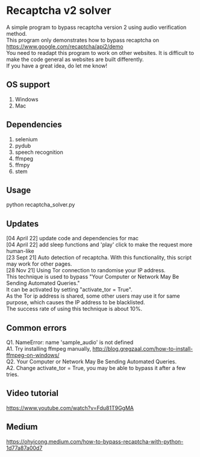 # Recaptcha v2 solver
A simple program to bypass recaptcha version 2 using audio verification method. <br>
This program only demonstrates how to bypass recaptcha on https://www.google.com/recaptcha/api2/demo<br>
You need to readapt this program to work on other websites. It is difficult to make the code general as websites are built differently.<br>
If you have a great idea, do let me know!<br>

## OS support
1. Windows
2. Mac

## Dependencies
1. selenium
2. pydub
3. speech recognition
4. ffmpeg
5. ffmpy
6. stem

## Usage
python recaptcha_solver.py<br>

## Updates
[04 April 22] update code and dependencies for mac<br> 
[04 April 22] add sleep functions and 'play' click to make the request more human-like<br>
[23 Sept 21] Auto detection of recaptcha. With this functionality, this script may work for other pages. <br>
[28 Nov  21] Using Tor connection to randomise your IP address. <br>
This technique is used to bypass "Your Computer or Network May Be Sending Automated Queries."<br> 
It can be activated by setting "activate_tor = True". <br>
As the Tor ip address is shared, some other users may use it for same purpose, which causes the IP address to be blacklisted.<br> 
The success rate of using this technique is about 10%.<br>


## Common errors
Q1. NameError: name 'sample_audio' is not defined <br>
A1. Try installing ffmpeg manually, http://blog.gregzaal.com/how-to-install-ffmpeg-on-windows/<br>
Q2. Your Computer or Network May Be Sending Automated Queries. <br>
A2. Change activate_tor = True, you may be able to bypass it after a few tries.<br>

## Video tutorial
https://www.youtube.com/watch?v=Fdu81T9GgMA

## Medium
https://ohyicong.medium.com/how-to-bypass-recaptcha-with-python-1d77a87a00d7
